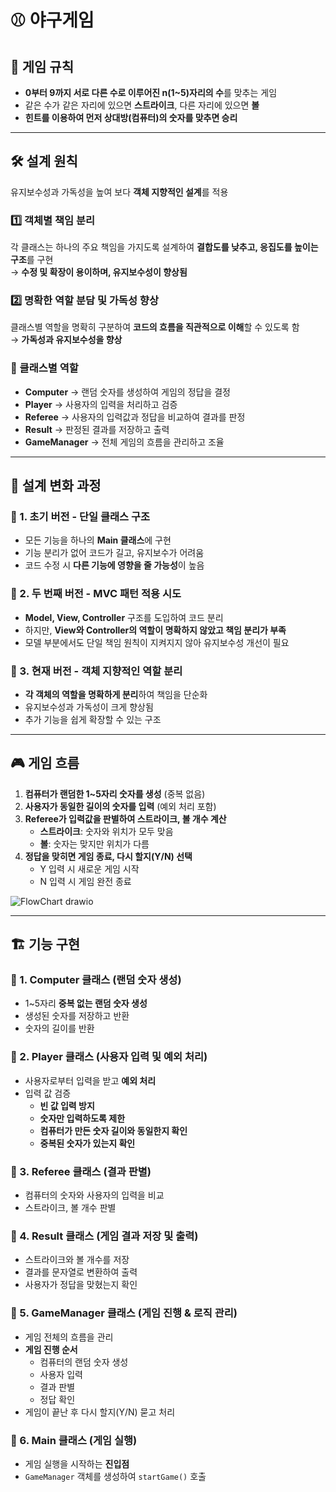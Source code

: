 # ⚾ 야구게임

## 📌 게임 규칙  
- **0부터 9까지 서로 다른 수로 이루어진 n(1~5)자리의 수**를 맞추는 게임  
- 같은 수가 같은 자리에 있으면 **스트라이크**, 다른 자리에 있으면 **볼**  
- **힌트를 이용하여 먼저 상대방(컴퓨터)의 숫자를 맞추면 승리**  

---

## 🛠 설계 원칙  
유지보수성과 가독성을 높여 보다 **객체 지향적인 설계**를 적용  

### 1️⃣ 객체별 책임 분리  
각 클래스는 하나의 주요 책임을 가지도록 설계하여 **결합도를 낮추고, 응집도를 높이는 구조**를 구현  
→ **수정 및 확장이 용이하며, 유지보수성이 향상됨**  

### 2️⃣ 명확한 역할 분담 및 가독성 향상  
클래스별 역할을 명확히 구분하여 **코드의 흐름을 직관적으로 이해**할 수 있도록 함  
→ **가독성과 유지보수성을 향상**  

### 📌 클래스별 역할  
- **Computer** → 랜덤 숫자를 생성하여 게임의 정답을 결정  
- **Player** → 사용자의 입력을 처리하고 검증  
- **Referee** → 사용자의 입력값과 정답을 비교하여 결과를 판정  
- **Result** → 판정된 결과를 저장하고 출력  
- **GameManager** → 전체 게임의 흐름을 관리하고 조율  

---

## 🔄 설계 변화 과정  

### 🏁 1. 초기 버전 - 단일 클래스 구조  
- 모든 기능을 하나의 **Main 클래스**에 구현  
- 기능 분리가 없어 코드가 길고, 유지보수가 어려움  
- 코드 수정 시 **다른 기능에 영향을 줄 가능성**이 높음  

### 🔧 2. 두 번째 버전 - MVC 패턴 적용 시도  
- **Model, View, Controller** 구조를 도입하여 코드 분리  
- 하지만, **View와 Controller의 역할이 명확하지 않았고 책임 분리가 부족**  
- 모델 부분에서도 단일 책임 원칙이 지켜지지 않아 유지보수성 개선이 필요  

### 🚀 3. 현재 버전 - 객체 지향적인 역할 분리  
- **각 객체의 역할을 명확하게 분리**하여 책임을 단순화  
- 유지보수성과 가독성이 크게 향상됨  
- 추가 기능을 쉽게 확장할 수 있는 구조  


---

## 🎮 게임 흐름  

1. **컴퓨터가 랜덤한 1~5자리 숫자를 생성** (중복 없음)  
2. **사용자가 동일한 길이의 숫자를 입력** (예외 처리 포함)  
3. **Referee가 입력값을 판별하여 스트라이크, 볼 개수 계산**  
   - **스트라이크**: 숫자와 위치가 모두 맞음  
   - **볼**: 숫자는 맞지만 위치가 다름  
4. **정답을 맞히면 게임 종료, 다시 할지(Y/N) 선택**  
   - Y 입력 시 새로운 게임 시작  
   - N 입력 시 게임 완전 종료  

![FlowChart drawio](https://github.com/user-attachments/assets/f30e847a-fd6e-487c-8b1c-4e0e8c829e95)  

---

## 🏗 기능 구현  

### 🔹 1. Computer 클래스 (랜덤 숫자 생성)  
- 1~5자리 **중복 없는 랜덤 숫자 생성**  
- 생성된 숫자를 저장하고 반환  
- 숫자의 길이를 반환  

### 🔹 2. Player 클래스 (사용자 입력 및 예외 처리)  
- 사용자로부터 입력을 받고 **예외 처리**  
- 입력 값 검증  
  - **빈 값 입력 방지**  
  - **숫자만 입력하도록 제한**  
  - **컴퓨터가 만든 숫자 길이와 동일한지 확인**  
  - **중복된 숫자가 있는지 확인**  

### 🔹 3. Referee 클래스 (결과 판별)  
- 컴퓨터의 숫자와 사용자의 입력을 비교  
- 스트라이크, 볼 개수 판별  

### 🔹 4. Result 클래스 (게임 결과 저장 및 출력)  
- 스트라이크와 볼 개수를 저장  
- 결과를 문자열로 변환하여 출력  
- 사용자가 정답을 맞혔는지 확인  

### 🔹 5. GameManager 클래스 (게임 진행 & 로직 관리)  
- 게임 전체의 흐름을 관리  
- **게임 진행 순서**  
  - 컴퓨터의 랜덤 숫자 생성  
  - 사용자 입력  
  - 결과 판별  
  - 정답 확인  
- 게임이 끝난 후 다시 할지(Y/N) 묻고 처리  

### 🔹 6. Main 클래스 (게임 실행)  
- 게임 실행을 시작하는 **진입점**  
- `GameManager` 객체를 생성하여 `startGame()` 호출  










